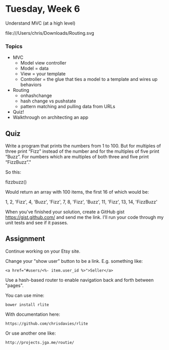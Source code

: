 # Tuesday, Week 6

Understand MVC (at a high level)

file:///Users/chris/Downloads/Routing.svg

### Topics

- MVC
  - Model view controller
  - Model = data
  - View = your template
  - Controller = the glue that ties a model to a template and wires up behaviors
- Routing
  - onhashchange
  - hash change vs pushstate
  - pattern matching and pulling data from URLs
- Quiz!
- Walkthrough on architecting an app

## Quiz

Write a program that prints the numbers from 1 to 100.
But for multiples of three print “Fizz” instead of the
number and for the multiples of five print “Buzz”.
For numbers which are multiples of both three and
five print “FizzBuzz”."

So this:

fizzbuzz()

Would return an array with 100 items, the first 16 of
which would be:

  1,
  2,
  'Fizz',
  4,
  'Buzz',
  'Fizz',
  7,
  8,
  'Fizz',
  'Buzz',
  11,
  'Fizz',
  13,
  14,
  'FizzBuzz'

When you've finished your solution, create a GitHub gist
  https://gist.github.com/ and send me the link. I'll run your code through
  my unit tests and see if it passes.

## Assignment

Continue working on your Etsy site.

Change your "show user" button to be a link. E.g. something like:

    <a href="#users/<%- item.user_id %>">Seller</a>

Use a hash-based router to enable navigation back and forth between
"pages".

You can use mine:

    bower install rlite

With documentation here:

    https://github.com/chrisdavies/rlite

Or use another one like:

    http://projects.jga.me/routie/

